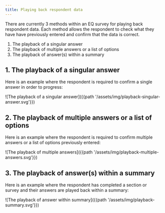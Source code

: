 ```yaml
---
title: Playing back respondent data
---
```

There are currently 3 methods within an EQ survey for playing back respondent data. Each method allows the respondent to check what they have have previously entered and confirm that the data is correct.

1. The playback of a singular answer
2. The playback of multiple answers or a list of options
3. The playback of answer(s) within a summary

## 1. The playback of a singular answer
Here is an example where the respondent is required to confirm a single answer in order to progress:

![The playback of a singular answer]({{path '/assets/img/playback-singular-answer.svg'}})

## 2. The playback of multiple answers or a list of options
Here is an example where the respondent is required to confirm multiple answers or a list of options previously entered:

![The playback of multiple answers]({{path '/assets/img/playback-multiple-answers.svg'}})

## 3. The playback of answer(s) within a summary
Here is an example where the respondent has completed a section or survey and their answers are played back within a summary:

![The playback of answer within summary]({{path '/assets/img/playback-summary.svg'}})
